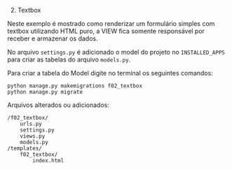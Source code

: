 02. Textbox

Neste exemplo é mostrado como renderizar um formulário simples com textbox utilizando HTML puro, a VIEW fica somente 
responsável por receber e armazenar os dados. 

No arquivo `settings.py` é adicionado o model do projeto no `INSTALLED_APPS` para criar as tabelas do arquivo `models.py`.

Para criar a tabela do Model digite no terminal os seguintes comandos:

    python manage.py makemigrations f02_textbox
    python manage.py migrate

Arquivos alterados ou adicionados:

    /f02_textbox/
        urls.py
        settings.py
        views.py
        models.py
    /templates/
        f02_textbox/
            index.html